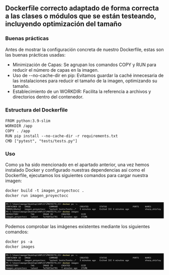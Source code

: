 ## Dockerfile correcto adaptado de forma correcta a las clases o módulos que se están testeando, incluyendo optimización del tamaño

### Buenas prácticas
Antes de mostrar la configuración concreta de nuestro Dockerfile, estas son las buenas prácticas usadas:
- Minimización de Capas: Se agrupan los comandos COPY y RUN para reducir el número de capas en la imagen.
- Uso de --no-cache-dir en pip: Evitamos guardar la caché innecesaria de las instalaciones para reducir el tamaño de la imagen, optimizando su tamaño.
- Establecimiento de un WORKDIR: Facilita la referencia a archivos y directorios dentro del contenedor.

### Estructura del Dockerfile

```docker
FROM python:3.9-slim
WORKDIR /app
COPY . /app
RUN pip install --no-cache-dir -r requirements.txt
CMD ["pytest", "tests/tests.py"]
```

### Uso
Como ya ha sido mencionado en el apartado anterior, una vez hemos instalado Docker y configurado nuestras dependencias así como el Dockerfile, ejecutamos los siguientes comandos para cargar nuestra imagen:

```
docker build -t imagen_proyectocc .
docker run imagen_proyectocc
```

![Carga de imagen en Docker](././img/3_cmd_stats.png)

Podemos comprobar las imágenes existentes mediante los siguientes comandos:
```
docker ps -a
docker images
```

![Información de docker](././img/3_cmd_stats.png)